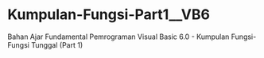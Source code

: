 # Kumpulan-Fungsi-Part1__VB6
Bahan Ajar Fundamental Pemrograman Visual Basic 6.0 - Kumpulan Fungsi-Fungsi Tunggal (Part 1)

